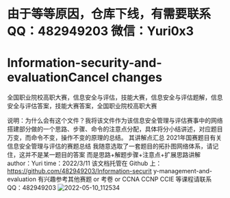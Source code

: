 # 由于等等原因，仓库下线，有需要联系QQ：482949203 微信：Yuri0x3
# Information-security-and-evaluationCancel changes
全国职业院校高职大赛，信息安全与评估，技能大赛，信息安全与评估题解，信息安全与评估答案，技能大赛答案，全国职业院校高职大赛

说明：为什么会有这个文件？我将该文件作为该信息安全管理与评估赛事中的网络
搭建部分做的一个思路、步骤、命令的注意点分配，具体将分小结讲述，对应题目
万变，而命令不变，操作不变的原理的总结。
其讲解点汇总 2021年国赛题目有关信息安全管理与评估的赛题总结
我随意选取了一套题目的拓扑图网络体系，请记住，这并不是某一题目的答案
而是思路+解题步骤+注意点+扩展思路讲解
author：Yuri
time：2022/3/11
该文档托管在 Github 上：https://github.com/482949203/Information-securit
y-management-and-evaluation
有兴趣参考其他赛题 or 考卷 or CCNA CCNP CCIE 等课程请联系 QQ：482949203
![2022-05-10_112534](https://user-images.githubusercontent.com/68009664/167536623-0e49d15e-b462-464a-8c4c-ff5745c34560.png)
